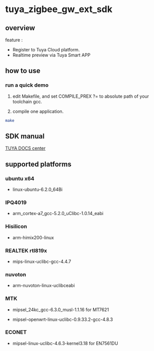 # tuya_zigbee_gw_ext_sdk

## overview

feature :

* Register to Tuya Cloud platform.
* Realtime preview via Tuya Smart APP

## how to use

### run a quick demo

1) edit Makefile, and set COMPILE_PREX ?= to absolute path of your toolchain gcc.

2) compile one application.

```bash
make
```
## SDK manual 

[TUYA DOCS center](https://docs.tuya.com/zh/iot/device-development/access-mode-product-solution/product-solutiongateway/linux-sdk-solution-gateway/tuya-zigbee-gateway-extend-sdk-users-manual)

## supported platforms

### ubuntu x64

* linux-ubuntu-6.2.0_64Bi


### IPQ4019

* arm_cortex-a7_gcc-5.2.0_uClibc-1.0.14_eabi

### Hisilicon

* arm-himix200-linux

### REALTEK rtl819x

* mips-linux-uclibc-gcc-4.4.7


### nuvoton

* arm-nuvoton-linux-uclibceabi

### MTK

* mipsel_24kc_gcc-6.3.0_musl-1.1.16 for MT7621 

* mipsel-openwrt-linux-uclibc-0.9.33.2-gcc-4.8.3


### ECONET

* mipsel-linux-uclibc-4.6.3-kernel3.18 for EN7561DU


